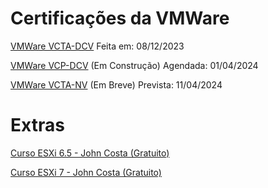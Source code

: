 # Certificações da VMWare

[VMWare VCTA-DCV](vcta-dcv) Feita em: 08/12/2023

[VMWare VCP-DCV](vcp-dcv) (Em Construção) Agendada: 01/04/2024

[VMWare VCTA-NV](vcta-nv) (Em Breve) Prevista: 11/04/2024

# Extras

[Curso ESXi 6.5 - John Costa (Gratuito)](https://www.udemy.com/course/vmware-vsphere-65-configurando-um-laboratorio-vmware-65/)

[Curso ESXi 7 - John Costa (Gratuito)](https://www.udemy.com/course/vmwarevsphere7/)
